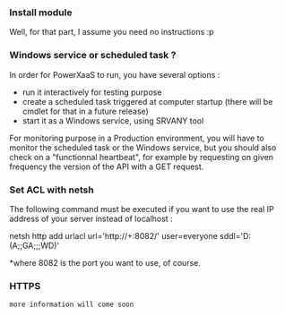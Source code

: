 
### Install module

Well, for that part, I assume you need no instructions :p

### Windows service or scheduled task ?

In order for PowerXaaS to run, you have several options :
  - run it interactively for testing purpose
  - create a scheduled task triggered at computer startup (there will be cmdlet for that in a future release)
  - start it as a Windows service, using SRVANY tool

For monitoring purpose in a Production environment, you will have to monitor the scheduled task or the Windows service, but you should also check on a "functionnal heartbeat", for example by requesting on given frequency the version of the API with a GET request.

### Set ACL with netsh

The following command must be executed if you want to use the real IP address of your server instead of localhost :

netsh http add urlacl url='http://+:8082/' user=everyone sddl='D:(A;;GA;;;WD)'

*where 8082 is the port you want to use, of course.

### HTTPS

`more information will come soon`
